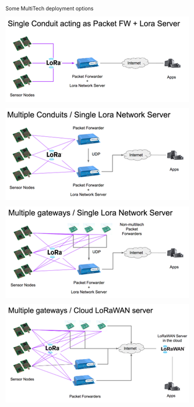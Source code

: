 Some MultiTech deployment options

![](https://raw.githubusercontent.com/ddewaele/multitech-deployment-options/master/a-single-conduit-packetfw-loraserver.png)

![](https://raw.githubusercontent.com/ddewaele/multitech-deployment-options/master/b-multiople-conduits-single-lora-server.png)

![](https://raw.githubusercontent.com/ddewaele/multitech-deployment-options/master/c-multiple-gateways-single-lora-server.png)

![](https://raw.githubusercontent.com/ddewaele/multitech-deployment-options/master/d-multiple-gateways-external-lora-server.png)
